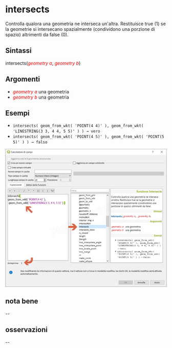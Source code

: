 # intersects

Controlla qualora una geometria ne interseca un'altra. Restituisce true (1) se la geometrie si intersecano spazialmente (condividono una porzione di spazio) altrimenti da false (0).

## Sintassi

intersects(<span style="color:red;">_geometry a_</span>, <span style="color:red;">_geometry b_</span>)

## Argomenti

* <span style="color:red;">_geometry a_</span> una geometria
* <span style="color:red;">_geometry b_</span> una geometria

## Esempi

* `intersects( geom_from_wkt( 'POINT(4 4)' ), geom_from_wkt( 'LINESTRING(3 3, 4 4, 5 5)' ) ) → vero`
* `intersects( geom_from_wkt( 'POINT(4 5)' ), geom_from_wkt( 'POINT(5 5)' ) ) → falso`

![](/img/geometria/intersects/intersects1.png)

## nota bene

--

## osservazioni

--